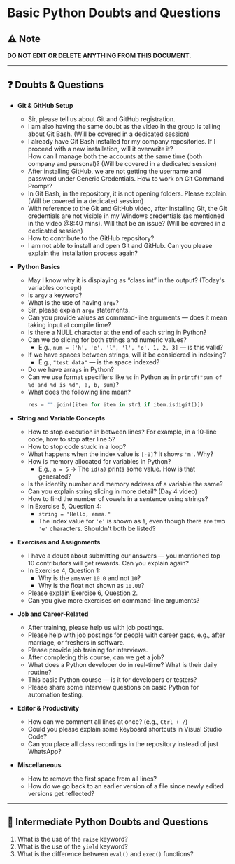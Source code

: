 
# Basic Python Doubts and Questions

## ⚠️ Note  
**DO NOT EDIT OR DELETE ANYTHING FROM THIS DOCUMENT.**

---

## ❓ Doubts & Questions

- **Git & GitHub Setup**  
  - Sir, please tell us about Git and GitHub registration.  
  - I am also having the same doubt as the video in the group is telling about Git Bash. (Will be covered in a dedicated session)  
  - I already have Git Bash installed for my company repositories. If I proceed with a new installation, will it overwrite it?  
    How can I manage both the accounts at the same time (both company and personal)? (Will be covered in a dedicated session)  
  - After installing GitHub, we are not getting the username and password under Generic Credentials. How to work on Git Command Prompt?  
  - In Git Bash, in the repository, it is not opening folders. Please explain. (Will be covered in a dedicated session)  
  - With reference to the Git and GitHub video, after installing Git, the Git credentials are not visible in my Windows credentials (as mentioned in the video @8:40 mins). Will that be an issue? (Will be covered in a dedicated session)  
  - How to contribute to the GitHub repository?  
  - I am not able to install and open Git and GitHub. Can you please explain the installation process again?

- **Python Basics**  
  - May I know why it is displaying as “class int” in the output? (Today's variables concept)  
  - Is `argv` a keyword?  
  - What is the use of having `argv`?  
  - Sir, please explain `argv` statements.  
  - Can you provide values as command-line arguments — does it mean taking input at compile time?  
  - Is there a NULL character at the end of each string in Python?  
  - Can we do slicing for both strings and numeric values?  
    - E.g., `num = ['h', 'e', 'l', 'l', 'o', 1, 2, 3]` — is this valid?  
  - If we have spaces between strings, will it be considered in indexing?  
    - E.g., `"test data"` — is the space indexed?  
  - Do we have arrays in Python?  
  - Can we use format specifiers like `%c` in Python as in `printf("sum of %d and %d is %d", a, b, sum)`?  
  - What does the following line mean?  
    ```python
    res = "".join([item for item in str1 if item.isdigit()])
    ```

- **String and Variable Concepts**  
  - How to stop execution in between lines? For example, in a 10-line code, how to stop after line 5?  
  - How to stop code stuck in a loop?  
  - What happens when the index value is `[-0]`? It shows `'m'`. Why?  
  - How is memory allocated for variables in Python?  
    - E.g., `a = 5` → The `id(a)` prints some value. How is that generated?  
  - Is the identity number and memory address of a variable the same?  
  - Can you explain string slicing in more detail? (Day 4 video)  
  - How to find the number of vowels in a sentence using strings?  
  - In Exercise 5, Question 4:  
    - `string = "Hello, emma."`  
    - The index value for `'e'` is shown as `1`, even though there are two `'e'` characters. Shouldn't both be listed?  

- **Exercises and Assignments**  
  - I have a doubt about submitting our answers — you mentioned top 10 contributors will get rewards. Can you explain again?  
  - In Exercise 4, Question 1:  
    - Why is the answer `10.0` and not `10`?  
    - Why is the float not shown as `10.00`?  
  - Please explain Exercise 6, Question 2.  
  - Can you give more exercises on command-line arguments?  

- **Job and Career-Related**  
  - After training, please help us with job postings.  
  - Please help with job postings for people with career gaps, e.g., after marriage, or freshers in software.  
  - Please provide job training for interviews.  
  - After completing this course, can we get a job?  
  - What does a Python developer do in real-time? What is their daily routine?  
  - This basic Python course — is it for developers or testers?  
  - Please share some interview questions on basic Python for automation testing.  

- **Editor & Productivity**  
  - How can we comment all lines at once? (e.g., `Ctrl + /`)  
  - Could you please explain some keyboard shortcuts in Visual Studio Code?  
  - Can you place all class recordings in the repository instead of just WhatsApp?

- **Miscellaneous**  
  - How to remove the first space from all lines?  
  - How do we go back to an earlier version of a file since newly edited versions get reflected?

---

## 🧠 Intermediate Python Doubts and Questions

1. What is the use of the `raise` keyword?  
2. What is the use of the `yield` keyword?  
3. What is the difference between `eval()` and `exec()` functions?
